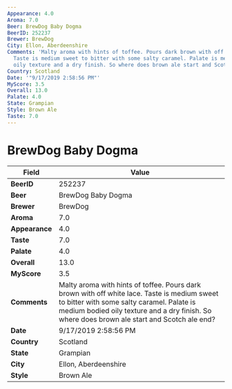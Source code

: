 ```yaml
---
Appearance: 4.0
Aroma: 7.0
Beer: BrewDog Baby Dogma
BeerID: 252237
Brewer: BrewDog
City: Ellon, Aberdeenshire
Comments: 'Malty aroma with hints of toffee. Pours dark brown with off white lace.
  Taste is medium sweet to bitter with some salty caramel. Palate is medium bodied
  oily texture and a dry finish. So where does brown ale start and Scotch ale end? '
Country: Scotland
Date: '"9/17/2019 2:58:56 PM"'
MyScore: 3.5
Overall: 13.0
Palate: 4.0
State: Grampian
Style: Brown Ale
Taste: 7.0
---
```


# BrewDog Baby Dogma

| Field         | Value |
|---------------|-------|
| **BeerID** | 252237 |
| **Beer** | BrewDog Baby Dogma |
| **Brewer** | BrewDog |
| **Aroma** | 7.0 |
| **Appearance** | 4.0 |
| **Taste** | 7.0 |
| **Palate** | 4.0 |
| **Overall** | 13.0 |
| **MyScore** | 3.5 |
| **Comments** | Malty aroma with hints of toffee. Pours dark brown with off white lace. Taste is medium sweet to bitter with some salty caramel. Palate is medium bodied oily texture and a dry finish. So where does brown ale start and Scotch ale end?  |
| **Date** | 9/17/2019 2:58:56 PM |
| **Country** | Scotland |
| **State** | Grampian |
| **City** | Ellon, Aberdeenshire |
| **Style** | Brown Ale |
